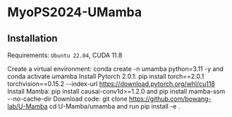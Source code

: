 # MyoPS2024-UMamba

## Installation


Requirements: `Ubuntu 22.04`, CUDA 11.8

Create a virtual environment: conda create -n umamba python=3.11 -y and conda activate umamba 
Install Pytorch 2.0.1: pip install torch==2.0.1 torchvision==0.15.2 --index-url https://download.pytorch.org/whl/cu118
Install Mamba: pip install causal-conv1d>=1.2.0 and pip install mamba-ssm --no-cache-dir
Download code: git clone https://github.com/bowang-lab/U-Mamba
cd U-Mamba/umamba and run pip install -e .